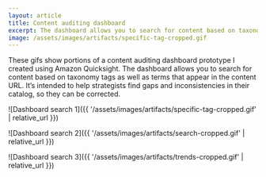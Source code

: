 ```yaml
---
layout: article
title: Content auditing dashboard
excerpt: The dashboard allows you to search for content based on taxonomy tags as well as terms that appear in the content URL.
image: /assets/images/artifacts/specific-tag-cropped.gif
---
```


These gifs show portions of a content auditing dashboard prototype I created using Amazon Quicksight. The dashboard allows you to search for content based on taxonomy tags as well as terms that appear in the content URL. It’s intended to help strategists find gaps and inconsistencies in their catalog, so they can be corrected. 

![Dashboard search 1]({{ '/assets/images/artifacts/specific-tag-cropped.gif' | relative_url }})

![Dashboard search 2]({{ '/assets/images/artifacts/search-cropped.gif' | relative_url }})

![Dashboard search 3]({{ '/assets/images/artifacts/trends-cropped.gif' | relative_url }})